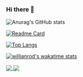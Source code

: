 ### Hi there 👋
![Anurag's GitHub stats](https://github-readme-stats.vercel.app/api?username=danialeshete&theme=dark&show_icons=true)

[![Readme Card](https://github-readme-stats.vercel.app/api/pin/?username=danialeshete&repo=Movie_Search_React)](https://github.com/anuraghazra/github-readme-stats)

[![Top Langs](https://github-readme-stats.vercel.app/api/top-langs/?username=danialeshete)](https://github.com/anuraghazra/github-readme-stats)

[![willianrod's wakatime stats](https://github-readme-stats.vercel.app/api/wakatime?username=danialeshete)](https://github.com/anuraghazra/github-readme-stats)

<a href="https://github.com/anuraghazra/github-readme-stats">
  <img align="center" src="https://github-readme-stats.vercel.app/api/pin/?username=danialeshete&repo=github-readme-stats" />
</a>
<a href="https://github.com/anuraghazra/convoychat">
  <img align="center" src="https://github-readme-stats.vercel.app/api/pin/?username=danialeshete&repo=convoychat" />
</a>




<!--
**danialeshete/danialeshete** is a ✨ _special_ ✨ repository because its `README.md` (this file) appears on your GitHub profile.

Here are some ideas to get you started:

- 🔭 I’m currently working on ...
- 🌱 I’m currently learning ...
- 👯 I’m looking to collaborate on ...
- 🤔 I’m looking for help with ...
- 💬 Ask me about ...
- 📫 How to reach me: ...
- 😄 Pronouns: ...
- ⚡ Fun fact: ...
-->
